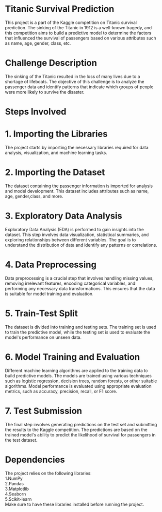 # Titanic Survival Prediction
This project is a part of the Kaggle competition on Titanic survival prediction. The sinking of the Titanic in 1912 is a well-known tragedy, and this competition aims to build a predictive model to determine the factors that influenced the survival of passengers based on various attributes such as name, age, gender, class, etc.

# Challenge Description
The sinking of the Titanic resulted in the loss of many lives due to a shortage of lifeboats. The objective of this challenge is to analyze the passenger data and identify patterns that indicate which groups of people were more likely to survive the disaster.

# Steps Involved
# 1. Importing the Libraries
The project starts by importing the necessary libraries required for data analysis, visualization, and machine learning tasks.

# 2. Importing the Dataset
The dataset containing the passenger information is imported for analysis and model development. This dataset includes attributes such as name, age, gender,class, and more.

# 3. Exploratory Data Analysis
Exploratory Data Analysis (EDA) is performed to gain insights into the dataset. This step involves data visualization, statistical summaries, and exploring relationships between different variables. The goal is to understand the distribution of data and identify any patterns or correlations.

# 4. Data Preprocessing
Data preprocessing is a crucial step that involves handling missing values, removing irrelevant features, encoding categorical variables, and performing any necessary data transformations. This ensures that the data is suitable for model training and evaluation.

# 5. Train-Test Split
The dataset is divided into training and testing sets. The training set is used to train the predictive model, while the testing set is used to evaluate the model's performance on unseen data.

# 6. Model Training and Evaluation
Different machine learning algorithms are applied to the training data to build predictive models. The models are trained using various techniques such as logistic regression, decision trees, random forests, or other suitable algorithms. Model performance is evaluated using appropriate evaluation metrics, such as accuracy, precision, recall, or F1 score.

# 7. Test Submission
The final step involves generating predictions on the test set and submitting the results to the Kaggle competition. The predictions are based on the trained model's ability to predict the likelihood of survival for passengers in the test dataset.

# Dependencies
The project relies on the following libraries:                                                                                          
1.NumPy                                                                                                                                 
2.Pandas                                                                                                                                
3.Matplotlib                                                                                                                            
4.Seaborn                                                                                                                               
5.Scikit-learn                                                                                                                          
Make sure to have these libraries installed before running the project.
